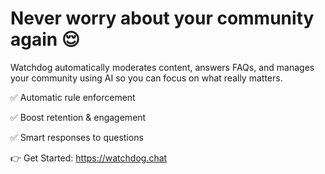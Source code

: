 # Never worry about your community again 😌

Watchdog automatically moderates content, answers FAQs, and manages your community using AI so you can focus on what really matters.

✅ Automatic rule enforcement

✅ Boost retention & engagement

✅ Smart responses to questions

👉 Get Started: https://watchdog.chat

